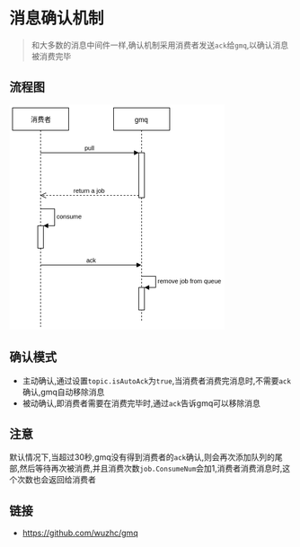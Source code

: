 # 消息确认机制
> 和大多数的消息中间件一样,确认机制采用消费者发送`ack`给`gmq`,以确认消息被消费完毕

## 流程图
![](./images/gmq/消息确认机制.png)

## 确认模式
- 主动确认,通过设置`topic.isAutoAck`为`true`,当消费者消费完消息时,不需要`ack`确认,gmq自动移除消息
- 被动确认,即消费者需要在消费完毕时,通过`ack`告诉gmq可以移除消息

## 注意
默认情况下,当超过30秒,gmq没有得到消费者的`ack`确认,则会再次添加队列的尾部,然后等待再次被消费,并且消费次数`job.ConsumeNum`会加1,消费者消费消息时,这个次数也会返回给消费者

## 链接
- https://github.com/wuzhc/gmq